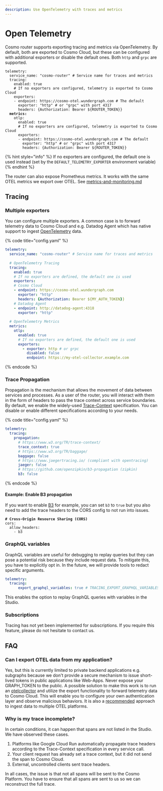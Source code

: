 ```yaml
---
description: Use OpenTelemetry with traces and metrics
---
```


# Open Telemetry

Cosmo router supports exporting tracing and metrics via OpenTelemetry. By default, both are exported to Cosmo Cloud, but these can be configured with additional exporters or disable the default ones. Both `http` and `grpc` are supported.

<pre class="language-yaml" data-title="config.yaml"><code class="lang-yaml">telemetry:
  service_name: "cosmo-router" # Service name for traces and metrics
  tracing:
    enabled: true
    # If no exporters are configured, telemetry is exported to Cosmo Cloud
    exporters:
    - endpoint: https://cosmo-otel.wundergraph.com # The default
      exporter: "http" # or "grpc" with port 4317
      headers: {Authorization: Bearer ${ROUTER_TOKEN}}
<strong>  metrics:
</strong>    otlp:
      enabled: true
      # If no exporters are configured, telemetry is exported to Cosmo Cloud
      exporters:
      - endpoint: https://cosmo-otel.wundergraph.com # The default
        exporter: "http" # or "grpc" with port 4317
        headers: {Authorization: Bearer ${ROUTER_TOKEN}}
</code></pre>

{% hint style="info" %}
If no exporters are configured, the default one is used instead (set by the `DEFAULT_TELEMETRY_EXPORTER` environment variable)
{% endhint %}

The router can also expose Prometheus metrics. It works with the same OTEL metrics we export over OTEL. See [metrics-and-monitoring.md](metrics-and-monitoring.md "mention")

## Tracing

### Multiple exporters

You can configure multiple exporters. A common case is to forward telemetry data to Cosmo Cloud and e.g. Datadog Agent which has native support to ingest  [OpenTelemetry](https://docs.datadoghq.com/opentelemetry/) data.

{% code title="config.yaml" %}
```yaml
telemetry:
  service_name: "cosmo-router" # Service name for traces and metrics
  
  # OpenTelemetry Tracing
  tracing:
    enabled: true
    # If no exporters are defined, the default one is used
    exporters:
    # Cosmo Cloud
    - endpoint: https://cosmo-otel.wundergraph.com
      exporter: "http"
      headers: {Authorization: Bearer ${MY_AUTH_TOKEN}}
    # Datadog Agent 
    - endpoint: http://datadog-agent:4318
      exporter: "http"
      
  # OpenTelemetry Metrics
  metrics:
    otlp:
      enabled: true
      # If no exporters are defined, the default one is used
      exporters:
        - exporter: http # or grpc
          disabled: false
          endpoint: https://my-otel-collector.example.com
```
{% endcode %}

### Trace Propagation

Propagation is the mechanism that allows the movement of data between services and processes. As a user of the router, you will interact with them in the form of headers to pass the trace context across service boundaries. By default, we enable the widely-used [Trace-Context](https://www.w3.org/TR/trace-context/) specification. You can disable or enable different specifications according to your needs.

{% code title="config.yaml" %}
```yaml
telemetry:
  tracing:
    propagation:
      # https://www.w3.org/TR/trace-context/
      trace_context: true
      # https://www.w3.org/TR/baggage/
      baggage: false
      # https://www.jaegertracing.io/ (compliant with opentracing)
      jaeger: false
      # https://github.com/openzipkin/b3-propagation (zipkin)
      b3: false   
```
{% endcode %}

#### Example: Enable B3 propagation

If you want to enable [B3](https://github.com/openzipkin/b3-propagation) for example, you can set `b3` to `true` but you also need to add the trace headers to the CORS config to not run into issues.

<pre class="language-yaml" data-title="config.yaml"><code class="lang-yaml"><strong># Cross-Origin Resource Sharing (CORS)
</strong>cors:
  allow_headers:
    - b3
</code></pre>

### GraphQL variables

GraphQL variables are useful for debugging to replay queries but they can pose a potential risk because they include request data. To mitigate this, you have to explicitly opt in. In the future, we will provide tools to redact specific arguments.

```yaml
telemetry:
  tracing:
      export_graphql_variables: true # TRACING_EXPORT_GRAPHQL_VARIABLES
```

This enables the option to replay GraphQL queries with variables in the Studio.

### Subscriptions

Tracing has not yet been implemented for subscriptions. If you require this feature, please do not hesitate to contact us.

## FAQ

### Can I export OTEL data from my application?

Yes, but this is currently limited to private backend applications e.g. subgraphs because we don't provide a secure mechanism to issue short-lived tokens in public applications like Web-Apps. Never expose your GRAPH\_TOKEN to the public. A possible solution to make this work is to run an [otelcollector](https://docs.newrelic.com/docs/more-integrations/open-source-telemetry-integrations/opentelemetry/collector/opentelemetry-collector-intro/) and utilize the export functionality to forward telemetry data to Cosmo Cloud. This will enable you to configure your own authentication layer and observe malicious behaviors. It is also a [recommended](https://docs.newrelic.com/docs/more-integrations/open-source-telemetry-integrations/opentelemetry/best-practices/opentelemetry-best-practices-browser/) approach to ingest data to multiple OTEL platforms.

### Why is my trace incomplete?

In certain conditions, it can happen that spans are not listed in the Studio. We have observed these cases.&#x20;

1. Platforms like Google Cloud Run automatically propagate trace headers according to the Trace-Context specification in every service call.
2. Your client request has already set a trace context, but it did not send the span to Cosmo Cloud.
3. External, uncontrolled clients sent trace headers.

In all cases, the issue is that not all spans will be sent to the Cosmo Platform. You have to ensure that all spans are sent to us so we can reconstruct the full trace.
